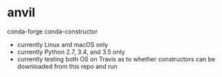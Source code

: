 # anvil
conda-forge conda-constructor

* currently Linux and macOS only
* currently Python 2.7, 3.4, and 3.5 only
* currently testing both OS on Travis as to whether constructors can be downloaded from this repo and run
